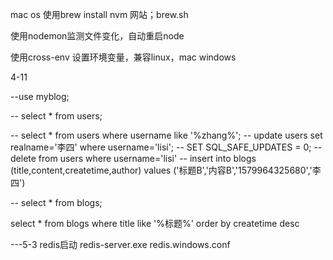 mac os 使用brew install nvm  网站；brew.sh

使用nodemon监测文件变化，自动重启node

使用cross-env 设置环境变量，兼容linux，mac windows

4-11

--use myblog;

-- select * from users;

-- select * from users where username like '%zhang%';
-- update users set realname='李四' where username='lisi';
-- SET SQL_SAFE_UPDATES = 0;
-- delete from users where username='lisi'
-- insert into blogs (title,content,createtime,author) values ('标题B','内容B','1579964325680','李四')

-- select * from blogs;

select * from blogs where title like '%标题%' order by createtime desc

---5-3
redis启动
redis-server.exe redis.windows.conf